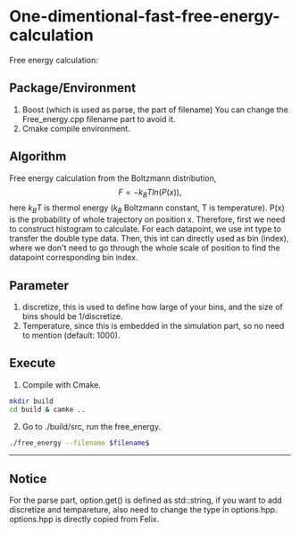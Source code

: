 # One-dimentional-fast-free-energy-calculation
Free energy calculation:
## Package/Environment
1. Boost (which is used as parse, the part of filename) You can change the Free_energy.cpp filename part to avoid it.
2. Cmake compile environment.
## Algorithm
Free energy calculation from the Boltzmann distribution,
 $$F = -k_BTln(P(x)),$$
here $k_BT$ is thermol energy ($k_B$ Boltzmann constant, T is temperature). P(x) is the probability of whole trajectory on position x.
Therefore, first we need to construct histogram to calculate. For each datapoint, we use int type to transfer the double type data. Then, this int can directly used as bin (index), where we don't need to go through the whole scale of position to find the datapoint corresponding bin index.

## Parameter
1. discretize, this is used to define how large of your bins, and the size of bins should be 1/discretize.
2. Temperature, since this is embedded in the simulation part, so no need to mention (default: 1000).
## Execute
1. Compile with Cmake.
```bash
mkdir build
cd build & camke ..
```
2. Go to ./build/src, run the free_energy.
```bash
./free_energy --filename $filename$
```

************
## Notice
For the parse part, option.get() is defined as std::string, if you want to add discretize and tempareture, also need to change the type in options.hpp.
options.hpp is directly copied from Felix. 
